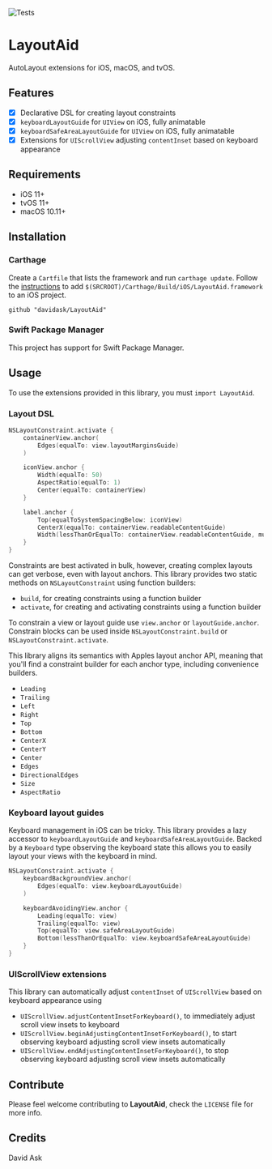 ![Tests](https://github.com/davidask/LayoutAid/workflows/Tests/badge.svg)

# LayoutAid
AutoLayout extensions for iOS, macOS, and tvOS.

## Features

- [x] Declarative DSL for creating layout constraints
- [x] `keyboardLayoutGuide` for `UIView` on iOS, fully animatable
- [x] `keyboardSafeAreaLayoutGuide` for `UIView` on iOS, fully animatable
- [x] Extensions for `UIScrollView` adjusting `contentInset` based on keyboard appearance

## Requirements

- iOS 11+
- tvOS 11+
- macOS 10.11+

## Installation

### Carthage
Create a `Cartfile` that lists the framework and run `carthage update`. Follow the [instructions](https://github.com/Carthage/Carthage#if-youre-building-for-ios) to add `$(SRCROOT)/Carthage/Build/iOS/LayoutAid.framework` to an iOS project.

```
github "davidask/LayoutAid"
```

### Swift Package Manager
This project has support for Swift Package Manager.

## Usage

To use the extensions provided in this library, you must `import LayoutAid`.

### Layout DSL

```swift
NSLayoutConstraint.activate {
    containerView.anchor(
        Edges(equalTo: view.layoutMarginsGuide)
    )

    iconView.anchor {
        Width(equalTo: 50)
        AspectRatio(equalTo: 1)
        Center(equalTo: containerView)
    }

    label.anchor {
        Top(equalToSystemSpacingBelow: iconView)
        CenterX(equalTo: containerView.readableContentGuide)
        Width(lessThanOrEqualTo: containerView.readableContentGuide, multiplier: 0.5)
    }
}
```

Constraints are best activated in bulk, however, creating complex layouts can get verbose, even with layout anchors. This library provides two static methods on `NSLayoutConstraint` using function builders:

- `build`, for creating constraints using a function builder
- `activate`, for creating and activating constraints using a function builder

To constrain a view or layout guide use `view.anchor` or `layoutGuide.anchor`. Constrain blocks can be used inside `NSLayoutConstraint.build` or `NSLayoutConstraint.activate`.

This library aligns its semantics with Apples layout anchor API, meaning that you'll find a constraint builder for each anchor type, including convenience builders.

* `Leading`
* `Trailing`
* `Left`
* `Right`
* `Top`
* `Bottom`
* `CenterX`
* `CenterY`
* `Center`
* `Edges`
* `DirectionalEdges`
* `Size`
* `AspectRatio`

### Keyboard layout guides

Keyboard management in iOS can be tricky. This library provides a lazy accessor to `keyboardLayoutGuide` and `keyboardSafeAreaLayoutGuide`. Backed by a `Keyboard` type observing the keyboard state this allows you to easily layout your views with the keyboard in mind.

```swift
NSLayoutConstraint.activate {
    keyboardBackgroundView.anchor(
        Edges(equalTo: view.keyboardLayoutGuide)
    )

    keyboardAvoidingView.anchor {
        Leading(equalTo: view)
        Trailing(equalTo: view)
        Top(equalTo: view.safeAreaLayoutGuide)
        Bottom(lessThanOrEqualTo: view.keyboardSafeAreaLayoutGuide)
    }
}
```

### UIScrollView extensions

This library can automatically adjust `contentInset` of `UIScrollView` based on keyboard appearance using
- `UIScrollView.adjustContentInsetForKeyboard()`, to immediately adjust scroll view insets to keyboard
- `UIScrollView.beginAdjustingContentInsetForKeyboard()`, to start observing keyboard adjusting scroll view insets automatically
- `UIScrollView.endAdjustingContentInsetForKeyboard()`, to stop observing keyboard adjusting scroll view insets automatically

## Contribute
Please feel welcome contributing to **LayoutAid**, check the ``LICENSE`` file for more info.

## Credits

David Ask